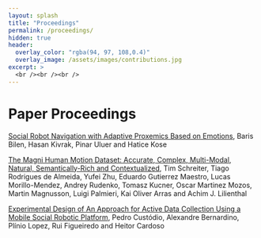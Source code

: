 ```yaml
---
layout: splash
title: "Proceedings"
permalink: /proceedings/
hidden: true
header:
  overlay_color: "rgba(94, 97, 108,0.4)"
  overlay_image: /assets/images/contributions.jpg
excerpt: >
  <br /><br /><br />
---
```


# Paper Proceedings

[Social Robot Navigation with Adaptive Proxemics Based on Emotions](https://drive.google.com/file/d/1p6zIkix4GrKrhJ0gaUw-0O7Pt6VPPUwo/view?usp=sharing), Baris Bilen, Hasan Kivrak, Pinar Uluer and Hatice Kose

[The Magni Human Motion Dataset: Accurate, Complex, Multi-Modal, Natural, Semantically-Rich and Contextualized](https://drive.google.com/file/d/1GW_Ro1g8KBB9k7NQotoJ_EgvussBwjBb/view?usp=sharing), Tim Schreiter, Tiago Rodrigues de Almeida, Yufei Zhu, Eduardo Gutierrez Maestro, Lucas Morillo-Mendez, Andrey Rudenko, Tomasz Kucner, Oscar Martinez Mozos, Martin Magnusson, Luigi Palmieri, Kai Oliver Arras and Achim J. Lilienthal

[Experimental Design of An Approach for Active Data Collection Using a Mobile Social Robotic Platform](https://drive.google.com/file/d/1mPWqK9p4vRTByuWQcOBi13Y1Q6w5RxKJ/view?usp=sharing), Pedro Custódio, Alexandre Bernardino, Plínio Lopez, Rui Figueiredo and Heitor Cardoso

